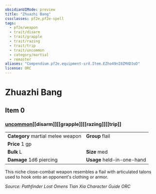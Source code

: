 ```yaml
---
obsidianUIMode: preview
title: "Zhuazhi Bang"
cssclasses: pf2e,pf2e-spell
tags:
  - pf2e/weapon
  - trait/disarm
  - trait/grapple
  - trait/razing
  - trait/trip
  - trait/uncommon
  - category/martial
  - remaster
aliases: "Compendium.pf2e.equipment-srd.Item.EZho49nI8ZMXD3oD"
license: ORC
---
```

# Zhuazhi Bang
## Item 0
### [uncommon](uncommon "Uncommon Rarity Trait")[[disarm]][[grapple]][[razing]][[trip]]

|  |  |
| -- | -- |
| **Category** martial melee weapon | **Group** flail |
| **Price** 1 gp |  |
| **Bulk** L | **Size** med |
| **Damage** 1d6 piercing  | **Usage** held-in-one-hand |



This niche close-combat weapon resembles a flail with articulated talons used to hook onto an opponent's clothing or armor.

*Source: Pathfinder Lost Omens Tian Xia Character Guide*
*ORC*